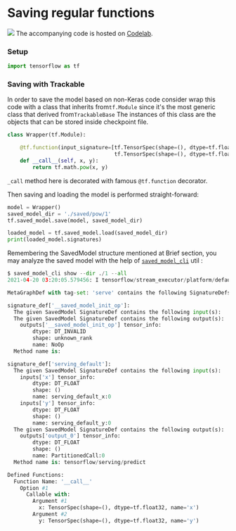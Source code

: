 # Saving regular functions

![](../.gitbook/assets/colab_favicon.ico) The accompanying code is hosted on [Codelab](https://colab.research.google.com/drive/1aId7DB_bH6KAla529_154K_A0tITqeAS?usp=sharing).  

### Setup

```python
import tensorflow as tf
```

### Saving with Trackable

In order to save the model based on non-Keras code consider wrap this code with a class that inherits from`tf.Module` since it's the most generic class that derived from`TrackableBase` The instances of this class are the objects that can be stored inside checkpoint file.

```python
class Wrapper(tf.Module):

    @tf.function(input_signature=[tf.TensorSpec(shape=(), dtype=tf.float32),
                                  tf.TensorSpec(shape=(), dtype=tf.float32)])
    def __call__(self, x, y):
        return tf.math.pow(x, y)
```

`_call` method here is decorated with famous `@tf.function` decorator.

Then saving and loading the model is performed straight-forward:

```python
model = Wrapper()
saved_model_dir = './saved/pow/1'
tf.saved_model.save(model, saved_model_dir)

loaded_model = tf.saved_model.load(saved_model_dir)
print(loaded_model.signatures)
```

Remembering the SavedModel structure mentioned at Brief section, you may analyze the saved model with the help of [`saved_model_cli`](https://github.com/tensorflow/docs/blob/master/site/en/r1/guide/saved_model.md#cli-to-inspect-and-execute-savedmodel) util :

```python
$ saved_model_cli show --dir ./1 --all
2021-04-20 03:20:05.579456: I tensorflow/stream_executor/platform/default/dso_loader.cc:49] Successfully opened dynamic library cudart64_110.dll

MetaGraphDef with tag-set: 'serve' contains the following SignatureDefs:

signature_def['__saved_model_init_op']:
  The given SavedModel SignatureDef contains the following input(s):
  The given SavedModel SignatureDef contains the following output(s):
    outputs['__saved_model_init_op'] tensor_info:
        dtype: DT_INVALID
        shape: unknown_rank
        name: NoOp
  Method name is:

signature_def['serving_default']:
  The given SavedModel SignatureDef contains the following input(s):
    inputs['x'] tensor_info:
        dtype: DT_FLOAT
        shape: ()
        name: serving_default_x:0
    inputs['y'] tensor_info:
        dtype: DT_FLOAT
        shape: ()
        name: serving_default_y:0
  The given SavedModel SignatureDef contains the following output(s):
    outputs['output_0'] tensor_info:
        dtype: DT_FLOAT
        shape: ()
        name: PartitionedCall:0
  Method name is: tensorflow/serving/predict

Defined Functions:
  Function Name: '__call__'
    Option #1
      Callable with:
        Argument #1
          x: TensorSpec(shape=(), dtype=tf.float32, name='x')
        Argument #2
          y: TensorSpec(shape=(), dtype=tf.float32, name='y')
```

